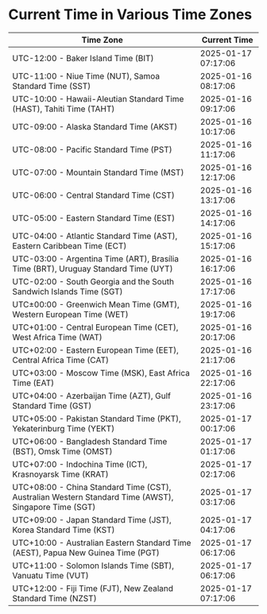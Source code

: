 # Current Time in Various Time Zones

| Time Zone | Current Time |
|-----------|--------------|
| UTC-12:00 - Baker Island Time (BIT) | 2025-01-17 07:17:06 |
| UTC-11:00 - Niue Time (NUT), Samoa Standard Time (SST) | 2025-01-16 08:17:06 |
| UTC-10:00 - Hawaii-Aleutian Standard Time (HAST), Tahiti Time (TAHT) | 2025-01-16 09:17:06 |
| UTC-09:00 - Alaska Standard Time (AKST) | 2025-01-16 10:17:06 |
| UTC-08:00 - Pacific Standard Time (PST) | 2025-01-16 11:17:06 |
| UTC-07:00 - Mountain Standard Time (MST) | 2025-01-16 12:17:06 |
| UTC-06:00 - Central Standard Time (CST) | 2025-01-16 13:17:06 |
| UTC-05:00 - Eastern Standard Time (EST) | 2025-01-16 14:17:06 |
| UTC-04:00 - Atlantic Standard Time (AST), Eastern Caribbean Time (ECT) | 2025-01-16 15:17:06 |
| UTC-03:00 - Argentina Time (ART), Brasília Time (BRT), Uruguay Standard Time (UYT) | 2025-01-16 16:17:06 |
| UTC-02:00 - South Georgia and the South Sandwich Islands Time (SGT) | 2025-01-16 17:17:06 |
| UTC±00:00 - Greenwich Mean Time (GMT), Western European Time (WET) | 2025-01-16 19:17:06 |
| UTC+01:00 - Central European Time (CET), West Africa Time (WAT) | 2025-01-16 20:17:06 |
| UTC+02:00 - Eastern European Time (EET), Central Africa Time (CAT) | 2025-01-16 21:17:06 |
| UTC+03:00 - Moscow Time (MSK), East Africa Time (EAT) | 2025-01-16 22:17:06 |
| UTC+04:00 - Azerbaijan Time (AZT), Gulf Standard Time (GST) | 2025-01-16 23:17:06 |
| UTC+05:00 - Pakistan Standard Time (PKT), Yekaterinburg Time (YEKT) | 2025-01-17 00:17:06 |
| UTC+06:00 - Bangladesh Standard Time (BST), Omsk Time (OMST) | 2025-01-17 01:17:06 |
| UTC+07:00 - Indochina Time (ICT), Krasnoyarsk Time (KRAT) | 2025-01-17 02:17:06 |
| UTC+08:00 - China Standard Time (CST), Australian Western Standard Time (AWST), Singapore Time (SGT) | 2025-01-17 03:17:06 |
| UTC+09:00 - Japan Standard Time (JST), Korea Standard Time (KST) | 2025-01-17 04:17:06 |
| UTC+10:00 - Australian Eastern Standard Time (AEST), Papua New Guinea Time (PGT) | 2025-01-17 06:17:06 |
| UTC+11:00 - Solomon Islands Time (SBT), Vanuatu Time (VUT) | 2025-01-17 06:17:06 |
| UTC+12:00 - Fiji Time (FJT), New Zealand Standard Time (NZST) | 2025-01-17 07:17:06 |

